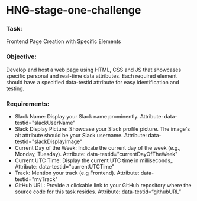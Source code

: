 # HNG-stage-one-challenge
### Task:
Frontend Page Creation with Specific Elements
### Objective:
Develop and host a web page using HTML, CSS and JS that showcases specific personal and real-time data attributes. Each required element should have a specified data-testid attribute for easy identification and testing.
### Requirements:
* Slack Name:
Display your Slack name prominently.
Attribute: data-testid="slackUserName"
* Slack Display Picture:
Showcase your Slack profile picture.
The image's alt attribute should be your Slack username.
Attribute: data-testid="slackDisplayImage"
* Current Day of the Week:
Indicate the current day of the week (e.g., Monday, Tuesday).
Attribute: data-testid="currentDayOfTheWeek"
* Current UTC Time:
Display the current UTC time in milliseconds,.
Attribute: data-testid="currentUTCTime"
* Track:
Mention your track (e.g Frontend).
Attribute: data-testid="myTrack"
* GitHub URL:
Provide a clickable link to your GitHub repository where the source code for this task resides.
Attribute: data-testid=“githubURL”
